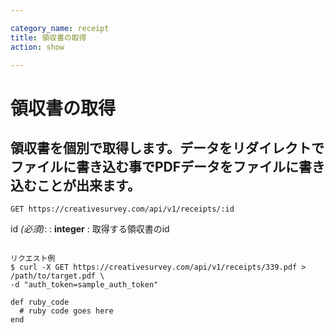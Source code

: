 ```yaml
---

category_name: receipt
title: 領収書の取得
action: show

---
```


# 領収書の取得

## 領収書を個別で取得します。データをリダイレクトでファイルに書き込む事でPDFデータをファイルに書き込むことが出来ます。

`GET https://creativesurvey.com/api/v1/receipts/:id`

id _(必須)_:
: __integer__
: 取得する領収書のid

~~~

リクエスト例
$ curl -X GET https://creativesurvey.com/api/v1/receipts/339.pdf > /path/to/target.pdf \
-d "auth_token=sample_auth_token"

~~~

~~~
def ruby_code
  # ruby code goes here
end
~~~

